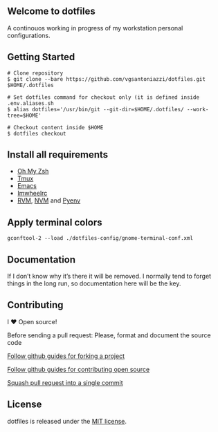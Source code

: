 ## Welcome to dotfiles

A continouos working in progress of my workstation personal configurations.

## Getting Started

```
# Clone repository
$ git clone --bare https://github.com/vgsantoniazzi/dotfiles.git $HOME/.dotfiles

# Set dotfiles command for checkout only (it is defined inside .env.aliases.sh
$ alias dotfiles='/usr/bin/git --git-dir=$HOME/.dotfiles/ --work-tree=$HOME'

# Checkout content inside $HOME
$ dotfiles checkout
```

## Install all requirements

- [Oh My Zsh](https://github.com/ohmyzsh/ohmyzsh)
- [Tmux](https://github.com/tmux/tmux)
- [Emacs](https://www.gnu.org/software/emacs/)
- [Imwheelrc](http://imwheel.sourceforge.net/)
- [RVM](https://rvm.io/), [NVM](https://github.com/nvm-sh/nvm) and [Pyenv](https://github.com/pyenv/pyenv)


## Apply terminal colors

```
gconftool-2 --load ./dotfiles-config/gnome-terminal-conf.xml
```

## Documentation

If I don’t know why it’s there it will be removed. I normally tend to forget things in the long run, so documentation here will be the key.

## Contributing

I :heart: Open source!

Before sending a pull request: Please, format and document the source code

[Follow github guides for forking a project](https://guides.github.com/activities/forking/)

[Follow github guides for contributing open source](https://guides.github.com/activities/contributing-to-open-source/#contributing)

[Squash pull request into a single commit](http://eli.thegreenplace.net/2014/02/19/squashing-github-pull-requests-into-a-single-commit/)

## License

dotfiles is released under the [MIT license](http://opensource.org/licenses/MIT).